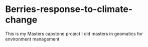 # Berries-response-to-climate-change
This is my Masters capstone project
I did masters in geomatics for environment management
